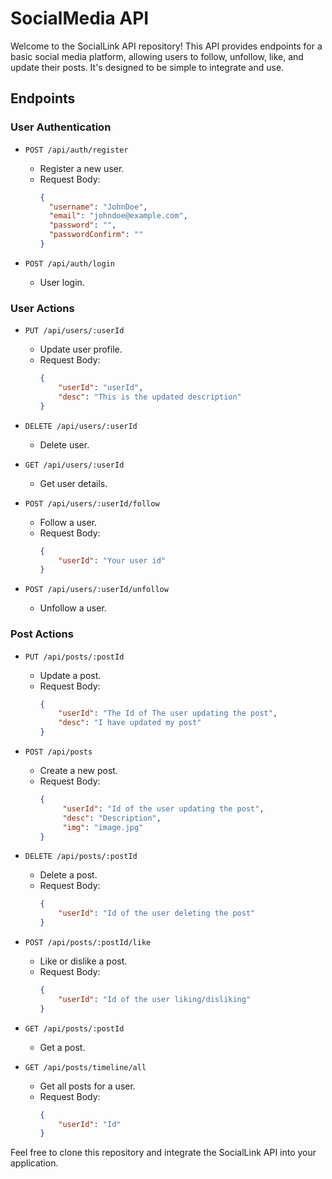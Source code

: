 
# SocialMedia API

Welcome to the SocialLink API repository! This API provides endpoints for a basic social media platform, allowing users to follow, unfollow, like, and update their posts. It's designed to be simple to integrate and use.

## Endpoints

### User Authentication

- `POST /api/auth/register`
  - Register a new user.
  - Request Body:
    ```json
    {
      "username": "JohnDoe",
      "email": "johndoe@example.com",
      "password": "",
      "passwordConfirm": ""
    }
    ```

- `POST /api/auth/login`
  - User login.

### User Actions

- `PUT /api/users/:userId`
  - Update user profile.
  - Request Body:
    ```json
    {
        "userId": "userId",
        "desc": "This is the updated description"
    }
    ```

- `DELETE /api/users/:userId`
  - Delete user.

- `GET /api/users/:userId`
  - Get user details.

- `POST /api/users/:userId/follow`
  - Follow a user.
  - Request Body:
    ```json
    {
        "userId": "Your user id"
    }
    ```

- `POST /api/users/:userId/unfollow`
  - Unfollow a user.

### Post Actions

- `PUT /api/posts/:postId`
  - Update a post.
  - Request Body:
    ```json
    {
        "userId": "The Id of The user updating the post",
        "desc": "I have updated my post"
    }
    ```

- `POST /api/posts`
  - Create a new post.
  - Request Body:
    ```json
    {
         "userId": "Id of the user updating the post",
         "desc": "Description",
         "img": "image.jpg"
    }
    ```

- `DELETE /api/posts/:postId`
  - Delete a post.
  - Request Body:
    ```json
    {
        "userId": "Id of the user deleting the post"
    }
    ```

- `POST /api/posts/:postId/like`
  - Like or dislike a post.
  - Request Body:
    ```json
    {
        "userId": "Id of the user liking/disliking"
    }
    ```

- `GET /api/posts/:postId`
  - Get a post.

- `GET /api/posts/timeline/all`
  - Get all posts for a user.
  - Request Body:
    ```json
    {
        "userId": "Id"
    }
    ```

Feel free to clone this repository and integrate the SocialLink API into your application.

